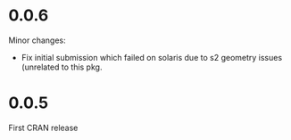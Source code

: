 0.0.6
===================

Minor changes:

- Fix initial submission which failed on solaris due to s2 geometry issues
  (unrelated to this pkg.


0.0.5
===================

First CRAN release
